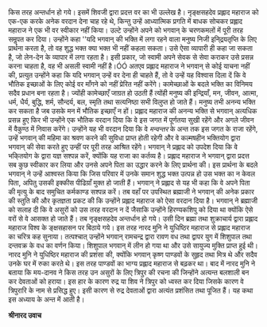 किस तरह अन्तर्धान हो गये। इसमें शिवजी द्वारा प्रदत्त वर का भी उल्लेख है। नृङ्क्षसहदेव प्रह्लाद महाराज को एक-एक करके अनेक वरदान देना चाह रहे थे, किन्तु उन्हें आध्यात्मिक प्रगति में बाधक सोचकर प्रह्लाद महाराज ने एक भी वर स्वीकार नहीं किया। उल्टे उन्होंने अपने को भगवान् के चरणकमलों में पूरी तरह समॢपत कर दिया। उन्होंने कहा ''यदि भगवान् की भक्ति में लगा रहने वाला मनुष्य निजी इनि्द्रयतृप्ति के लिए प्रार्थना करता है, तो वह शुद्ध भक्त क्या भक्त भी नहीं कहला सकता। उसे ऐसा व्यापारी ही कहा जा सकता है, जो लेन-देन के व्यापार में लगा रहता है। इसी प्रकार, जो स्वामी अपने सेवक से सेवा कराकर उसे प्रसन्न करना चाहता है, वह भी असली स्वामी नहीं है।ÓÓ अतएव प्रह्लाद महाराज ने भगवान् से कोई याचना नहीं की, प्रत्युत उन्होंने कहा कि यदि भगवान् उन्हें वर देना ही चाहते हैं, तो वे उन्हें यह विश्वास दिला दें कि वे भौतिक इच्छाओं के लिए कोई वर माँगने को नहीं प्रेरित नहीं करेंगे। कामेच्छाओं के बदले भक्ति का विनिमय सदैव प्रधान बना रहता है। ज्योंही कामेच्छाएँ जाग्रत हो उठती हैं त्योंही मनुष्य की इन्द्रियाँ, मन, जीवन, आत्मा, धर्म, धैर्य, बुद्धि, शर्म, सौन्दर्य, बल, स्मृति तथा सत्यनिष्ठा सभी विलुप्त हो जाते हैं। मनुष्य तभी अनन्य भक्ति कर सकता है जब उसके मन में भौतिक इच्छाएँ न हों। प्रह्लाद महाराज की अनन्य भक्ति से भगवान् अत्यधिक प्रसन्न हुए फिर भी उन्होंने एक भौतिक वरदान दिया कि वे इस जगत में पूर्णतया सुखी रहेंगे और अगले जीवन में वैकुण्ठ में निवास करेंगे। उन्होंने यह भी वरदान दिया कि वे *मन्वन्तर* के अन्त तक इस जगत के राजा रहेंगे, उन्हें भगवान् की महिमा का श्रवण करने की सुविधा प्राप्त होती रहेगी और वे कल्मषहीन भक्तियोग द्वारा भगवान् की सेवा करते हुए उन्हीं पर पूरी तरह आश्रित रहेंगे। भगवान् ने प्रह्लाद को उपदेश दिया कि वे भकि्तयोग के द्वारा यज्ञ सश्पन्न करें, क्योंकि यह राजा का कर्तव्य है। प्रह्लाद महाराज ने भगवान् द्वारा प्रदत्त सब कुछ स्वीकार कर लिया और उनसे अपने पिता का उद्धार करने के लिए प्रार्थना की। इस प्रार्थना के बदले भगवान् ने उन्हें आश्वस्त किया कि जिस परिवार में उनके समान शुद्ध भक्त उत्पन्न हो उस भक्त का न केवल पिता, अपितु उसकी इक्कीस पीढिय़ाँ मुक्त हो जाती हैं। भगवान् ने प्रह्लाद से यह भी कहा कि वे अपने पिता की मृत्यु के बाद समुचित कर्मकाण्ड सश्पन्न करें। तब वहाँ पर उपस्थित ब्रह्माजी ने भगवान् की अनेक प्रकार की स्तुति की और कृतज्ञता प्रकट की कि उन्होंने प्रह्लाद महाराज को ऐसा वरदान दिया है। भगवान् ने ब्रह्माजी को सलाह दी कि वे असुरों को उस तरह वरदान न दें जैसाकि उन्होंने हिरण्यकशिपु को दिया था क्योंकि ऐसे वरों से वे आसक्त हो जाते हैं। तब नृङ्क्षसहदेव अन्तर्धान हो गये। उसी दिन ब्रह्मा तथा शुक्राचार्य द्वारा प्रह्लाद महाराज विश्व के ङ्क्षसहासन पर बिठाये गये। इस तरह नारद मुनि ने युधिष्ठिर महाराज से प्रह्लाद महाराज का चरित्र कह सुनाया। तत्पश्चात् उन्होंने भगवान् रामचन्द्र द्वारा रावण वध तथा द्वापर युग में शिशुपाल तथा दन्तवक्र के वध का वर्णन किया। शिशुपाल भगवान् में लीन हो गया था और उसे सायुज्य मुक्ति प्राप्त हुई थी। नारद मुनि ने युधिष्ठिर महाराज की प्रशंसा की, क्योंकि भगवान् कृष्ण पाण्डवों के सुहृद तथा मित्र थे और सदैव उनके घर में रुका करते थे। इस तरह पाण्डवों का भाग्य प्रह्लाद महाराज से बढ़कर था। बाद में नारद मुनि ने बताया कि मय-दानव ने किस तरह उन असुरों के लिए त्रिपुर की रचना की जिन्होंने अत्यन्त बलशाली बन कर देवताओं को हराया। इस हार के कारण रुद्र या शिव ने त्रिपुर को ध्वस्त कर दिया जिसके कारण वे त्रिपुरारि के नाम से प्रसिद्ध हुए। इसी कारण से रुद्र देवताओं द्वारा अत्यंत प्रशंसित तथा पूजित हैं। यह कथा इस अध्याय के अन्त में आती है।  

**श्रीनारद उवाच** 